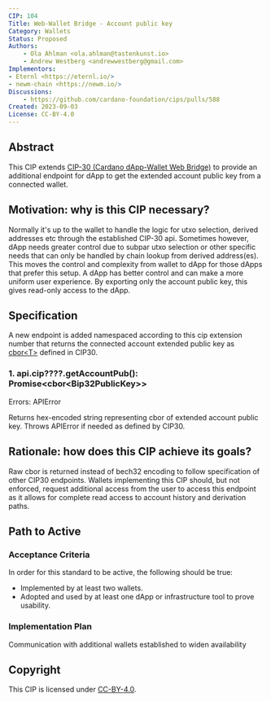 ```yaml
---
CIP: 104
Title: Web-Wallet Bridge - Account public key
Category: Wallets
Status: Proposed
Authors:
    - Ola Ahlman <ola.ahlman@tastenkunst.io>
    - Andrew Westberg <andrewwestberg@gmail.com>
Implementors:
- Eternl <https://eternl.io/>
- newm-chain <https://newm.io/>
Discussions:
    - https://github.com/cardano-foundation/cips/pulls/588
Created: 2023-09-03
License: CC-BY-4.0
---
```


## Abstract
This CIP extends [CIP-30 (Cardano dApp-Wallet Web Bridge)](https://cips.cardano.org/cips/cip30/) to provide an additional endpoint for dApp to get the extended account public key from a connected wallet.

## Motivation: why is this CIP necessary?
Normally it's up to the wallet to handle the logic for utxo selection, derived addresses etc through the established CIP-30 api. Sometimes however, dApp needs greater control due to subpar utxo selection or other specific needs that can only be handled by chain lookup from derived address(es). This moves the control and complexity from wallet to dApp for those dApps that prefer this setup. A dApp has better control and can make a more uniform user experience. By exporting only the account public key, this gives read-only access to the dApp.

## Specification
A new endpoint is added namespaced according to this cip extension number that returns the connected account extended public key as [cbor\<T>](https://cips.cardano.org/cips/cip30/#cbort) defined in CIP30.

### 1. api.cip????.getAccountPub(): Promise\<cbor\<Bip32PublicKey>>

Errors: APIError

Returns hex-encoded string representing cbor of extended account public key. Throws APIError if needed as defined by CIP30.

## Rationale: how does this CIP achieve its goals?
Raw cbor is returned instead of bech32 encoding to follow specification of other CIP30 endpoints. Wallets implementing this CIP should, but not enforced, request additional access from the user to access this endpoint as it allows for complete read access to account history and derivation paths. 

## Path to Active

### Acceptance Criteria
In order for this standard to be active, the following should be true:
 - Implemented by at least two wallets.
 - Adopted and used by at least one dApp or infrastructure tool to prove usability.

### Implementation Plan
Communication with additional wallets established to widen availability

## Copyright
This CIP is licensed under [CC-BY-4.0](https://creativecommons.org/licenses/by/4.0/legalcode).

